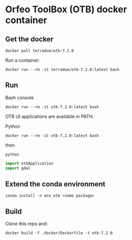 # Orfeo ToolBox (OTB) docker container

## Get the docker 

```console
docker pull terradue/otb-7.2.0
```

Run a container: 

```console
docker run --rm -it terradue/otb-7.2.0:latest bash
```

## Run

Bash console

```console
docker run --rm -it otb-7.2.0:latest bash
```

OTB cli applications are available in PATH.

Python 

```console
docker run --rm -it otb-7.2.0:latest bash
```

then

```console
python
```

```python
import otbApplication
import gdal
```

## Extend the conda environment

```console
conda install -n env_otb <some package>
```

## Build

Clone this repo and: 

```console
docker build -f .docker/Dockerfile -t otb-7.2.0
```